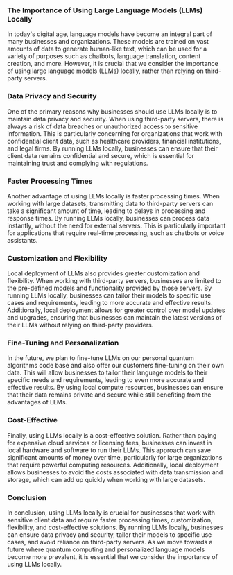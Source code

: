 ### The Importance of Using Large Language Models (LLMs) Locally

In today's digital age, language models have become an integral part of many businesses and organizations. These models are trained on vast amounts of data to generate human-like text, which can be used for a variety of purposes such as chatbots, language translation, content creation, and more. However, it is crucial that we consider the importance of using large language models (LLMs) locally, rather than relying on third-party servers.

### Data Privacy and Security

One of the primary reasons why businesses should use LLMs locally is to maintain data privacy and security. When using third-party servers, there is always a risk of data breaches or unauthorized access to sensitive information. This is particularly concerning for organizations that work with confidential client data, such as healthcare providers, financial institutions, and legal firms. By running LLMs locally, businesses can ensure that their client data remains confidential and secure, which is essential for maintaining trust and complying with regulations.

### Faster Processing Times

Another advantage of using LLMs locally is faster processing times. When working with large datasets, transmitting data to third-party servers can take a significant amount of time, leading to delays in processing and response times. By running LLMs locally, businesses can process data instantly, without the need for external servers. This is particularly important for applications that require real-time processing, such as chatbots or voice assistants.

### Customization and Flexibility

Local deployment of LLMs also provides greater customization and flexibility. When working with third-party servers, businesses are limited to the pre-defined models and functionality provided by those servers. By running LLMs locally, businesses can tailor their models to specific use cases and requirements, leading to more accurate and effective results. Additionally, local deployment allows for greater control over model updates and upgrades, ensuring that businesses can maintain the latest versions of their LLMs without relying on third-party providers.

### Fine-Tuning and Personalization

In the future, we plan to fine-tune LLMs on our personal quantum algorithms code base and also offer our customers fine-tuning on their own data. This will allow businesses to tailor their language models to their specific needs and requirements, leading to even more accurate and effective results. By using local compute resources, businesses can ensure that their data remains private and secure while still benefiting from the advantages of LLMs.

### Cost-Effective

Finally, using LLMs locally is a cost-effective solution. Rather than paying for expensive cloud services or licensing fees, businesses can invest in local hardware and software to run their LLMs. This approach can save significant amounts of money over time, particularly for large organizations that require powerful computing resources. Additionally, local deployment allows businesses to avoid the costs associated with data transmission and storage, which can add up quickly when working with large datasets.

### Conclusion

In conclusion, using LLMs locally is crucial for businesses that work with sensitive client data and require faster processing times, customization, flexibility, and cost-effective solutions. By running LLMs locally, businesses can ensure data privacy and security, tailor their models to specific use cases, and avoid reliance on third-party servers. As we move towards a future where quantum computing and personalized language models become more prevalent, it is essential that we consider the importance of using LLMs locally.